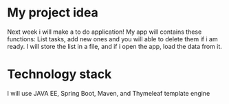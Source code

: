 My project idea
============

Next week i will make a to do application! 
My app will contains these functions: List tasks, add new ones and you will able to delete them if i am ready. 
I will store the list in a file, and if i open the app, load the data from it.

Technology stack
============

I will use JAVA EE, Spring Boot, Maven, and Thymeleaf template engine